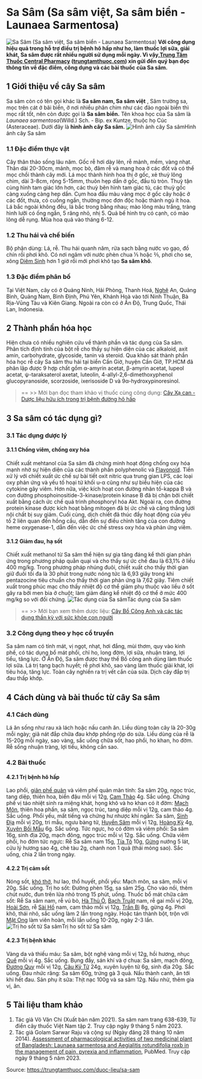 # Sa Sâm (Sa sâm việt, Sa sâm biển - Launaea Sarmentosa)

![Sa Sâm \(Sa sâm việt, Sa sâm biển - Launaea Sarmentosa\) ](https://trungtamthuoc.com/images/others/sa-sam-1-8654.jpg)
**Với công dụng hiệu quả trong hỗ trợ điều trị bệnh hô hấp như ho, làm thuốc lợi sữa, giải khát, Sa sâm được rất nhiều người sử dụng mỗi ngày. Vì vậy,[Trung Tâm Thuốc Central Pharmacy](https://trungtamthuoc.com/ "Trung Tâm Thuốc Central Pharmacy") ([trungtamthuoc.com](https://trungtamthuoc.com/ "trungtamthuoc.com")) xin gửi đến quý bạn đọc thông tin về đặc điểm, công dụng và các bài thuốc của Sa sâm.**
##  1 Giới thiệu về cây Sa sâm
Sa sâm còn có tên gọi khác là **Sa sâm nam, Sa sâm việt** , Sâm trường sa, mọc trên cát ở bãi biển, ở nơi nhiều phân chim như các đảo ngoài biển thì mọc rất tốt, nên còn được gọi là **Sa sâm biển.**
Tên khoa học của Sa sâm là _Launaea sarmentosa_(Willd.) Sch. - Bip. ex Kuntze, thuộc họ Cúc (Asteraceae). Dưới đây là **hình ảnh cây Sa sâm.**
![Hình ảnh cây Sa sâm](https://trungtamthuoc.com/images/item/sa-sam-2.jpg)Hình ảnh cây Sa sâm
### 1.1 Đặc điểm thực vật
Cây thân thảo sống lâu năm. Gốc rễ hơi dày lên, rễ mảnh, mềm, vàng nhạt. Thân dài 20-30cm, mảnh, mọc bò, đâm rễ và mang hoa ở các đốt và có thể mọc chồi thành cây mới. Lá mọc thành hình hoa thị ở gốc, xẻ thuỳ lông chim, dài 3-8cm, rộng 5-15mm, thuôn hẹp dần ở gốc, đầu tù tròn. Thuỳ tận cùng hình tam giác lớn hơn, các thuỳ bên hình tam giác tù, các thuỳ gốc càng xuống càng hep dần. 
Cụm hoa đầu màu vàng mọc ở gốc cây hoặc ở các đốt, thưa, có cuống ngắn, thường mọc đơn độc hoặc thành ngù ít hoa. Lá bắc ngoài không đều, lá bắc trong bằng nhau; mào lông màu trắng, tràng hình lưỡi có ống ngắn, 5 răng nhỏ, nhị 5. Quả bế hình trụ có cạnh, có mào lông dễ rụng. Mùa hoa quả vào tháng 6-12.
### 1.2 Thu hái và chế biến
Bộ phận dùng: Lá, rễ. Thu hái quanh năm, rửa sạch bằng nước vo gạo, đồ chín rồi phơi khô. Có nơi ngâm với nước phèn chua ⅕ hoặc ⅖, phơi cho se, xông [Diêm Sinh](https://trungtamthuoc.com/duoc-lieu/diem-sinh "Diêm Sinh") hơn 1 giờ rồi mới phơi khô tạo **Sa sâm khô**.
### 1.3 Đặc điểm phân bố
Tại Việt Nam, cây có ở Quảng Ninh, Hải Phòng, Thanh Hoá, [Nghệ](https://trungtamthuoc.com/duoc-lieu/nghe-21 "Nghệ") An, Quảng Bình, Quảng Nam, Bình Định, Phú Yên, Khánh Hoà vào tới Ninh Thuận, Bà Rịa-Vūng Tàu và Kiên Giang. Ngoài ra còn có ở Ấn Độ, Trung Quốc, Thái Lan, Indonesia. 
##  2 Thành phần hóa học
Hiện chưa có nhiều nghiên cứu về thành phần và tác dụng của Sa sâm. Phân tích định tính của bột rễ cho thấy sự hiện diện của các alkaloid, axit amin, carbohydrate, glycoside, tanin và steroid.
Qua khảo sát thành phần hóa học rễ cây Sa sâm thu hái tại biển Cần Giờ, huyện Cần Giờ, TP.HCM đã phân lập được 9 hợp chất gồm α-amyrin acetat, β-amyrin acetat, lupeol acetat, ψ-taraksaterol axetat, luteolin, 4-allyl-2,6-dimethoxyphenol glucopyranoside, scorzoside, ixerisoside D và 9α-hydroxypinoresinol. 
> == >> Mời bạn đọc tham khảo vị thuốc cùng công dụng: [Cây Xạ can - Dược liệu hữu ích trong trị bệnh đường hô hấp](https://trungtamthuoc.com/duoc-lieu/xa-can-44)
##  3 Sa sâm có tác dụng gì?
### 3.1 Tác dụng dược lý
#### 3.1.1 Chống viêm, chống oxy hóa
Chiết xuất mehtanol của Sa sâm đã chứng minh hoạt động chống oxy hóa mạnh nhờ sự hiện diện của các thành phần polyphenolic và [Flavonoid](https://trungtamthuoc.com/hoat-chat/flavonoid "Flavonoid"). Tiền xử lý với chiết xuất ức chế sự bài tiết oxit nitric qua trung gian LPS, các loại oxy phản ứng và yếu tố hoại tử khối u-α cũng như sự biểu hiện của các cytokine gây viêm. Hơn nữa, việc kích hoạt con đường nhân tố-kappa B và con đường phosphoinositide-3-kinase/protein kinase B đã bị chặn bởi chiết xuất bằng cách ức chế quá trình phosphoryl hóa Akt. Ngoài ra, con đường protein kinase được kích hoạt bằng mitogen đã bị ức chế và căng thẳng lưới nội chất bị suy giảm. Cuối cùng, dịch chiết đã thúc đẩy hoạt động của yếu tố 2 liên quan đến hồng cầu, dẫn đến sự điều chỉnh tăng của con đường heme oxygenase-1, dẫn đến việc ức chế stress oxy hóa và phản ứng viêm.
#### 3.1.2 Giảm đau, hạ sốt
Chiết xuất methanol từ Sa sâm thể hiện sự gia tăng đáng kể thời gian phản ứng trong phương pháp quằn quại và cho thấy sự ức chế đau là 63,1% ở liều 400 mg/kg. Trong phương pháp nhúng đuôi, chiết xuất cho thấy thời gian giữ đuôi tối đa là 30 phút trong nước nóng tức là 6,93 giây trong khi pentazocine tiêu chuẩn cho thấy thời gian phản ứng là 7,62 giây.
Tiêm chiết xuất trong phúc mạc cho thấy nhiệt độ cơ thể giảm phụ thuộc vào liều ở sốt gây ra bởi men bia ở chuột; làm giảm đáng kể nhiệt độ cơ thể ở mức 400 mg/kg so với đối chứng.
![Tác dụng của Sa sâm](https://trungtamthuoc.com/images/item/sa-sam-3.jpg)Tác dụng của Sa sâm
> == >> Mời bạn xem thêm dược liệu: [Cây Bồ Công Anh và các tác dụng thần kỳ với sức khỏe con người](https://trungtamthuoc.com/duoc-lieu/bo-cong-anh-30)
### 3.2 Công dụng theo y học cổ truyền
Sa sâm nam có tính mát, vị ngọt, nhạt, hơi đắng, mùi thơm, quy vào kinh phế, có tác dụng bổ mát phổi, chỉ ho, long đờm, lợi sữa, nhuận tràng, lợi tiểu, tăng lực.
Ở Ấn Độ, Sa sâm được thay thế Bồ công anh dùng làm thuốc lợi sữa. Lá trị tạng bạch huyết; rễ phơi khô, sao vàng làm thuốc giải khát, lợi tiêu hóa, tăng lực. Toàn cây nghiền ra trị vết cắn của sứa. Dịch cây đắp trị đau thấp khớp.
##  4 Cách dùng và bài thuốc từ cây Sa sâm
### 4.1 Cách dùng
Lá ăn sống như rau xà lách hoặc nấu canh ăn. Liều dùng toàn cây là 20-30g mỗi ngày; giã nát đắp chữa đau khớp phồng rộp do sứa. 
Liều dùng của rễ là 15-20g mỗi ngày, sao vàng, sắc uống chữa sốt, hao phổi, ho khan, ho đờm. Rễ sống nhuận tràng, lợi tiểu, không cần sao.
### 4.2 Bài thuốc
#### 4.2.1 Trị bệnh hô hấp
Lao phổi, [giãn phế quản](https://trungtamthuoc.com/bai-viet/gian-phe-quan "giãn phế quản") và viêm phế quản mãn tính: Sa sâm 20g, ngọc trúc, tang diệp, thiên hoa, biển đậu mỗi vị 12g, [Cam Thảo](https://trungtamthuoc.com/duoc-lieu/cam-thao-32 "Cam Thảo") 4g. Sắc uống.
Chứng phế vị táo nhiệt sinh ra miệng khát, họng khô và ho khan có ít đờm: [Mạch Môn](https://trungtamthuoc.com/duoc-lieu/mach-mon "Mạch Môn"), thiên hoa phấn, sa sâm, ngọc trúc, tang diệp mỗi vị 12g, cam thảo 4g. Sắc uống.
Phổi yếu, mất tiếng và chứng hư nhược khí ngắn: Sa sâm, [Sinh Địa](https://trungtamthuoc.com/duoc-lieu/dia-hoang "Sinh Địa") mỗi vị 20g, tri mẫu, ngưu bàng tử, [Huyền Sâm](https://trungtamthuoc.com/duoc-lieu/huyen-sam "Huyền Sâm") mỗi vị 12g, [Hoàng Kỳ](https://trungtamthuoc.com/duoc-lieu/hoang-ky "Hoàng Kỳ") 4g, [Xuyên Bối Mẫu](https://trungtamthuoc.com/duoc-lieu/xuyen-boi-mau "Xuyên Bối Mẫu") 6g. Sắc uống.
Tức ngực, ho có đờm và viêm phổi: Sa sâm 16g, sinh địa 20g, mạch đông, ngọc trúc mỗi vị 12g. Sắc uống.
Chữa viêm phổi, ho đờm tức ngực: Rễ Sa sâm nam 15g, [Tía Tô](https://trungtamthuoc.com/duoc-lieu/tia-to-57 "Tía Tô") 10g, [Gừng](https://trungtamthuoc.com/duoc-lieu/gung-14 "Gừng") nướng 5 lát, cửu lý hương sao 4g, chè tàu 2g, chanh non 1 quả (thái mỏng sao). Sắc uống, chia 2 lần trong ngày.
#### 4.2.2 Trị cảm sốt
Nóng sốt, [khó thở](https://trungtamthuoc.com/bai-viet/huong-dan-chan-doan-va-xu-tri-tinh-trang-kho-tho "khó thở"), hư lao, thổ huyết, phổi yếu: Mạch môn, sa sâm, mỗi vị 20g. Sắc uống.
Trị ho sốt: Đường phèn 15g, sa sâm 25g. Cho vào nồi, thêm chút nước, đun trên lửa nhỏ trong 15 phút, uống.
Thuốc bổ mát chữa cảm sốt: Rễ Sa sâm nam, rễ vú bò, [Hà Thủ Ô](https://trungtamthuoc.com/duoc-lieu/ha-thu-o "Hà Thủ Ô"), [Bạch Truật](https://trungtamthuoc.com/duoc-lieu/bach-truat-46 "Bạch Truật") nam, rễ gai mỗi vị 20g, [Hoài Sơn](https://trungtamthuoc.com/duoc-lieu/hoai-son "Hoài Sơn"), rễ [Sài Hồ](https://trungtamthuoc.com/duoc-lieu/sai-ho-12 "Sài Hồ") nam, cam thảo mỗi vị 12g, [Trần Bì](https://trungtamthuoc.com/duoc-lieu/tran-bi-04 "Trần Bì") 8g, gừng 4g. Phơi khô, thái nhỏ, sắc uống làm 2 lần trong ngày. Hoặc tán thành bột, trộn với [Mật Ong](https://trungtamthuoc.com/duoc-lieu/mat-ong "Mật Ong") làm viên hoàn, mỗi lần uống 10-20g, ngày 2-3 lần.
![Trị ho sốt từ Sa sâm](https://trungtamthuoc.com/images/item/sa-sam-4.jpg)Trị ho sốt từ Sa sâm
#### 4.2.3 Trị bệnh khác
Vàng da và thiếu máu: Sa sâm, bột nghệ vàng mỗi vị 12g, hồi hương, nhục [Quế](https://trungtamthuoc.com/duoc-lieu/que-51 "Quế") mỗi vị 4g. Sắc uống.
Bụng đầy, sán khí và ợ chua: Sa sâm, mạch đông, [Đương Quy](https://trungtamthuoc.com/duoc-lieu/duong-quy-08 "Đương Quy") mỗi vị 12g, [Câu Kỷ Tử](https://trungtamthuoc.com/duoc-lieu/cau-ky-tu-55 "Câu Kỷ Tử") 24g, xuyên luyện tử 6g, sinh địa 20g. Sắc uống.
Đau nhức răng: Sa sâm 60g, trứng gà 3 quả. Nấu thành canh, ăn tới khi hết đau.
Sản phụ ít sữa: Thịt nạc 100g và sa sâm 12g. Nấu nhừ, thêm gia vị, ăn.
##  5 Tài liệu tham khảo
1. Tác giả Võ Văn Chi (Xuất bản năm 2021). Sa sâm nam trang 638-639, Từ điển cây thuốc Việt Nam tập 2. Truy cập ngày 9 tháng 5 năm 2023. 
2. Tác giả Golam Sarwar Raju và cộng sự (Ngày đăng 28 tháng 10 năm 2014). [Assessment of pharmacological activities of two medicinal plant of Bangladesh: Launaea sarmentosa and Aegialitis rotundifolia roxb in the management of pain, pyrexia and inflammation](https://pubmed.ncbi.nlm.nih.gov/25418519/), PubMed. Truy cập ngày 9 tháng 5 năm 2023. 


Source: https://trungtamthuoc.com/duoc-lieu/sa-sam